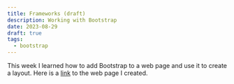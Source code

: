 ```yaml
---
title: Frameworks (draft)
description: Working with Bootstrap
date: 2023-08-29
draft: true
tags:
  - bootstrap
---
```

This week I learned how to add Bootstrap to a web page and use it to create a layout. Here is a <a href="">link</a> to the web page I created.
